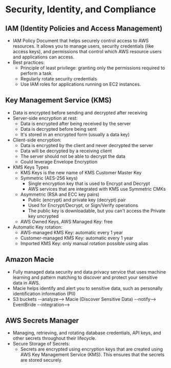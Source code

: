 # Security, Identity, and Compliance
## IAM (Identity Policies and Access Management)
- IAM Policy Document that helps securely control access to AWS resources. It allows you to manage users, security credentials (like access keys), and permissions that control which AWS resource users and applications can access.
- Best practices:
  - Principle of least privilege: granting only the permissions required to perform a task
  - Regularly rotate security credentials
  - Use IAM roles for applications running on EC2 instances.

## Key Management Service (KMS)
- Data is encrypted before sending and decrypted after receiving
- Server-side encryption at rest:
  - Data is encrypted after being received by the server
  - Data is decrypted before being sent
  - It's stored in an encrypted form (usually a data key)
- Client-side encryption:
  - Data is encrypted by the client and never decrypted the server
  - Data will be decrypted by a receiving client
  - The server should not be able to decrypt the data
  - Could leverage Envelope Encryption
- KMS Keys Types
  - KMS Keys is the new name of KMS Customer Master Key
  - Symmetric (AES-256 keys)
    - Single encryption key that is used to Encrypt and Decrypt
    - AWS services that are integrated with KMS use Symmetric CMKs
  - Asymmetric (RSA and ECC key pairs)
    - Public (encrypt) and private key (decrypt) pair
    - Used for Encrypt/Decrypt, or Sign/Verify operations
    - The public key is downloadable, but you can't access the Private key uncrypted
  - AWS Owned Keys, AWS Managed Key: free
- Automatic Key rotation:
  - AWS-managed KMS Key: automatic every 1 year
  - Customer-managed KMS Key: automatic every 1 year
  - Imported KMS Key: only manual rotation possible using alias

## Amazon Macie
- Fully managed data security and data privacy service that uses machine learning and pattern matching to discover and protect your sensitive data in AWS.
- Macie helps identify and alert you to sensitive data, such as personally identification information (PII)
- S3 buckets --analyze--> Macie (Discover Sensitive Data) --notify--> EventBride --integration-->


## AWS Secrets Manager
- Managing, retrieving, and rotating database credentials, API keys, and other secrets throughout their lifecycle.
- Secure Storage of Secrets:
  - Secrets are encrypted using encryption keys that are created using AWS Key Management Service (KMS). This ensures that the secrets are stored securely.

